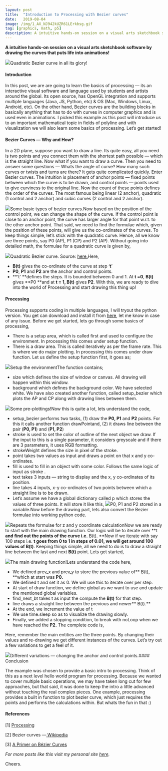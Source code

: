 ```yaml
---
layout:	post
title:	"Introduction to Processing with Bezier curves"
date:	2019-08-04
image: /img/1_AX_NJ942kUZR61LErkbsg.gif
tag: [graphics, math, p5]
description: A intuitive hands-on session on a visual arts sketchbook software by drawing the curves that puts life into animations!
---
```


**A intuitive hands-on session on a visual arts sketchbook software by drawing the curves that puts life into animations!**

![](/img/1_AX_NJ942kUZR61LErkbsg.gif)Quadratic Bezier curve in all its glory!

#### Introduction

In this post, we are are going to learn the basics of processing — its an interactive visual software and language used by students and artists around the global. Its open source, has OpenGL integration and supports multiple languages (Java, JS, Python, etc) & OS (Mac, Windows, Linux, Android, etc). On the other hand, Bezier curves are the building blocks in basically anything that has to do with curves in computer graphics and is used even in animations. I picked this example as this post will introduce us to an important mathematical topic in fields of polyline and with visualization we will also learn some basics of processing. Let’s get started!

#### Bezier Curves — Why and How?

In a 2D plane, suppose you want to draw a line. Its quite easy, all you need is two points and you connect them with the shortest path possible — which is the straight line. Now what if you want to draw a curve. Then you need to answer some questions — Whats the angle of curve? How many such curves or twists and turns are there? It gets quite complicated quickly. Enter Bezier curves. The intuition is placement of anchor points — fixed points between which the curve is to be drawn, and control points — points used to give curviness to the original line. Now the count of these points defines the order of the curves. The most famous being linear (2 anchor), quadratic (1 control and 2 anchor) and cubic curves (2 control and 2 anchor).

![](/img/1ca-ss-c_VN-rKbgKq5kkUQ.png)Some basic types of bezier curves.Now based on the position of the control point, we can change the shape of the curve. If the control point is close to an anchor point, the curve has larger angle for that point w.r.t. to the other anchor point. That said, we need to find the formulae which, given the position of these points, will give us the co-ordinates of the curves. To keep things simple, let’s stick with the quadratic curve. Hence, all we know are three points, say P0 (AP), P1 (CP) and P2 (AP). Without going into detailed math, the formulae for a quadratic curve is given by,

![](/img/1ntZVVhJxB1jQbp96gAFDTA.png)Quadratic Bezier curve. Source: [here.](https://en.wikipedia.org/wiki/B%C3%A9zier_curve)Here,

* **B(t)** gives the co-ordinate of the curve at step ‘**t**’
* **P0**, **P1** and **P2** are the anchor and control points.
* **‘t’ **defines the steps. It is bounded between 0 and 1. At **t =0**, **B(t)** gives **P0 **and at **t = 1, B(t)** gives **P2**.
With this, we are ready to dive into the world of Processing and start drawing this thing up!

#### Processing

Processing supports coding in multiple languages, I will tryout the python version. You get can download and install it from [here](https://processing.org/), let me know in case of any issue. Before we get started, lets go through some basics of processing,

* There is a setup area, which is called first and used to configure the environment. In processing this comes under setup function.
* There is a draw area. This is called iteratively as per the frame rate. This is where we do major plotting. In processing this comes under draw function.
Let us define the setup function first, it goes as;

![](/img/1YXzq-R1d99gUVKwbZ8XXtw.png)Setup the environmentThe function contains;

* size which defines the size of window or canvas. All drawing will happen within this window.
* background which defines the background color. We have selected white.
We have also created another function, called setup\_bezier which plots the AP and CP along with drawing lines between them.

![](/img/1oTgPjz2ut0WwaYEvUDJTLg.png)Some pre-plottings!Now this is quite a lot, lets understand the code,

* setup\_bezier performs two tasks, (1) draw the **P0, P1** and **P2** points. For this it calls another function drawPointand, (2) it draws line between the pair (**P0, P1**) and (**P1, P2**)
* stroke is used to set the color of outline of the next object we draw. If the input to this is a single parameter, it considers greyscale and if there are 3 parameters, it uses RGB formatting.
* strokeWeight defines the size in pixel of the stroke.
* point takes two values as input and draws a point on that x and y co-ordinates.
* fill is used to fill in an object with some color. Follows the same logic of input as stroke .
* text takes 3 inputs — string to display and the x, y co-ordinates of its position.
* line takes 4 inputs, x-y co-ordinates of two points between which a straight line is to be drawn.
* Let’s assume we have a global dictionary called p which stores the values of three points. It will store it like this,
![](/img/1fANKFbDpHSa8Y1dWNc11jA.png)P0, P1 and P2 stored in a variable.Now before the drawing part, lets also convert the Bezier formulae into working python code.

![](/img/1NKZSs9h1sr55nvuTm0StJg.png)Repeats the formulae for z and y coordinate calculationNow we are ready to start with the main drawing function. Our logic will be to iterate over **t **and find out the points of the curve i.e.** B(t). **Now if we iterate with say 100 steps i.e. **t **goes from 0 to 1 in steps of 0.01, we will get around 100 values of** B(t)**. Keeping things simple, all we need to do is to draw a straight line between the last and next **B(t)** point. Lets get started,

![](/img/1Oy0mTb6thFSJTwiLV0RfTg.png)The main drawing function!Lets understand the code here,

* We defined prev\_x and prev\_y to store the previous value of** B(t), **which at start was **P0.**
* We defined t and set it as 0. We will use this to iterate over per step.
* At start of draw function, we define global as we want to use and update the mentioned global variables.
* find\_next\_bt takes t as input the compute the **B(t)** for that step.
* line draws a straight line between the previous and newer** B(t).**
* At the end, we increment the value of t
* We use time.sleep so as to visualize the drawing slowly.
* Finally, we added a stopping condition, to break with noLoop when we have reached the **P2.**
The complete code is,

Here, remember the main entities are the three points. By changing their values and re-drawing we get different instances of the curves. Let’s try out a few variations to get a feel of it.

![](/img/1BxGx_I1ZcuTfAJrOQnasdw.gif)Different variations — changing the anchor and control points.#### Conclusion

The example was chosen to provide a basic intro to processing. Think of this as a next level hello world program for processing. Because we wanted to cover multiple basic operations, we may have taken long cut for few approaches, but that said, it was done to keep the intro a little advanced without touching the real complex pieces. One example, processing provides a built in function to plot bezier curve, which just requires the points and performs the calculations within. But whats the fun in that :)

#### References

[1] [Processing](https://processing.org/)

[2] Bezier curves —[ Wikipedia](https://en.wikipedia.org/wiki/B%C3%A9zier_curve)

[3] [A Primer on Bézier Curves](https://pomax.github.io/bezierinfo/#introduction)

*For more posts like this visit my personal site *[*here*](http://mohitmayank.com)*.*

Cheers.

  